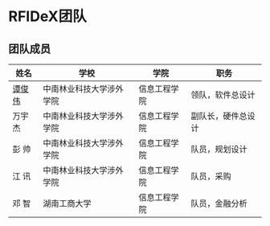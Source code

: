 # RFIDeX团队
## 团队成员
| 姓名 | 学校 | 学院 | 职务 |
| --- | --- | --- | --- |
| [谭俊伟](https://github.com/PonyWilliam) | 中南林业科技大学涉外学院 | 信息工程学院 | 领队，软件总设计 |
| 万宇杰 | 中南林业科技大学涉外学院 | 信息工程学院 | 副队长，硬件总设计 |
| 彭 帅 | 中南林业科技大学涉外学院 | 信息工程学院 | 队员，规划设计 |
| 江 讯 | 中南林业科技大学涉外学院 | 信息工程学院 | 队员，采购 |
| 邓 智 | 湖南工商大学 | 信息工程学院 | 队员，金融分析 |